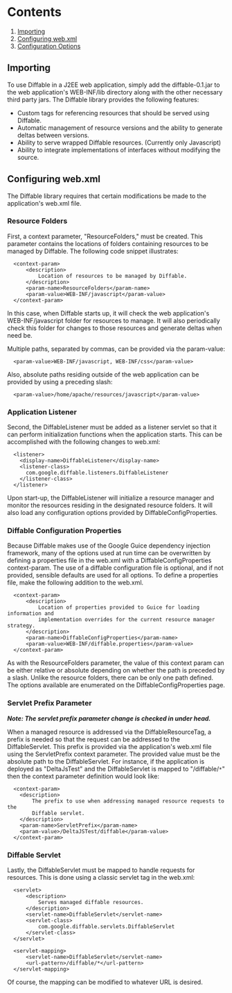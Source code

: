 # Contents #
  1. [Importing](WikiJ2eeDiffableConfigure#Importing.md)
  1. [Configuring web.xml](WikiJ2eeDiffableConfigure#Configuring_web.xml.md)
  1. [Configuration Options](DiffableConfigProperties.md)

## Importing ##

To use Diffable in a J2EE web application, simply add the diffable-0.1.jar to the web application's WEB-INF/lib directory along with the other necessary third party jars.  The Diffable library provides the following features:
  * Custom tags for referencing resources that should be served using Diffable.
  * Automatic management of resource versions and the ability to generate deltas between versions.
  * Ability to serve wrapped Diffable resources. (Currently only Javascript)
  * Ability to integrate implementations of interfaces without modifying the source.

## Configuring web.xml ##

The Diffable library requires that certain modifications be made to the application's web.xml file.

### Resource Folders ###
First, a context parameter, "ResourceFolders," must be created.  This parameter contains the locations of folders containing resources to be managed by Diffable.  The following code snippet illustrates:
```
  <context-param>
      <description>
          Location of resources to be managed by Diffable.
      </description>
      <param-name>ResourceFolders</param-name>
      <param-value>WEB-INF/javascript</param-value>
  </context-param>
```
In this case, when Diffable starts up, it will check the web application's WEB-INF/javascript folder for resources to manage.  It will also periodically check this folder for changes to those resources and generate deltas when need be.

Multiple paths, separated by commas, can be provided via the param-value:
```
  <param-value>WEB-INF/javascript, WEB-INF/css</param-value>
```

Also, absolute paths residing outside of the web application can be provided by using a preceding slash:
```
  <param-value>/home/apache/resources/javascript</param-value>
```

### Application Listener ###
Second, the DiffableListener must be added as a listener servlet so that it can perform initialization functions when the application starts.  This can be accomplished with the following changes to web.xml:
```
  <listener>
    <display-name>DiffableListener</display-name>
    <listener-class>
      com.google.diffable.listeners.DiffableListener
    </listener-class>
  </listener>
```
Upon start-up, the DiffableListener will initialize a resource manager and monitor the resources residing in the designated resource folders.  It will also load any configuration options provided by DiffableConfigProperties.

### Diffable Configuration Properties ###
Because Diffable makes use of the Google Guice dependency injection framework, many of the options used at run time can be overwritten by defining a properties file in the web.xml with a DiffableConfigProperties context-param. The use of a diffable configuration file is optional, and if not provided, sensible defaults are used for all options.  To define a properties file, make the following addition to the web.xml.
```
  <context-param>
      <description>
          Location of properties provided to Guice for loading information and
          implementation overrides for the current resource manager strategy.
      </description>
      <param-name>DiffableConfigProperties</param-name>
      <param-value>WEB-INF/diffable.properties</param-value>
  </context-param>
```
As with the ResourceFolders parameter, the value of this context param can be either relative or absolute depending on whether the path is preceded by a slash.  Unlike the resource folders, there can be only one path defined.  The options available are enumerated on the DiffableConfigProperties page.

### Servlet Prefix Parameter ###
_**Note: The servlet prefix parameter change is checked in under head.**_

When a managed resource is addressed via the DiffableResourceTag, a prefix is needed so that the request can be addressed to the DiffableServlet.  This prefix is provided via the application's web.xml file using the ServletPrefix context parameter.  The provided value must be the absolute path to the DiffableServlet.  For instance, if the application is deployed as "DeltaJsTest" and the DiffableServlet is mapped to "/diffable/`*`" then the context parameter definition would look like:
```
  <context-param>
  	<description>
  		The prefix to use when addressing managed resource requests to the
  		Diffable servlet.
  	</description>
  	<param-name>ServletPrefix</param-name>
  	<param-value>/DeltaJSTest/diffable</param-value>
  </context-param>
```

### Diffable Servlet ###
Lastly, the DiffableServlet must be mapped to handle requests for resources.  This is done using a classic servlet tag in the web.xml:
```
  <servlet>
      <description>
          Serves managed diffable resources.
      </description>
      <servlet-name>DiffableServlet</servlet-name>
      <servlet-class>
          com.google.diffable.servlets.DiffableServlet
      </servlet-class>
  </servlet>
 
  <servlet-mapping>
      <servlet-name>DiffableServlet</servlet-name>
      <url-pattern>/diffable/*</url-pattern>
  </servlet-mapping>
```
Of course, the mapping can be modified to whatever URL is desired.